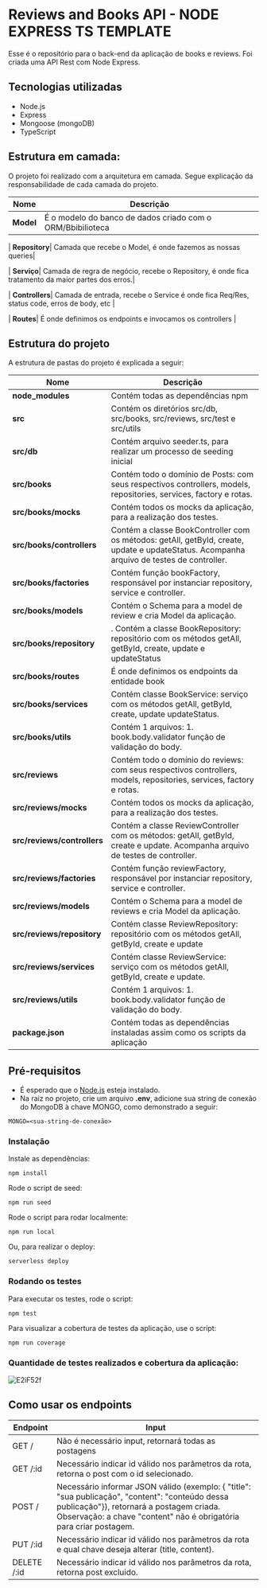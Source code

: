 # Reviews and Books API - NODE EXPRESS TS TEMPLATE

Esse é o repositório para o back-end da aplicação de books e reviews. Foi criada uma API Rest com Node Express.

## Tecnologias utilizadas
* Node.js
* Express
* Mongoose (mongoDB)
* TypeScript

## Estrutura em camada:
O projeto foi realizado com a arquitetura em camada. Segue explicação da responsabilidade de cada camada do projeto.

| Nome | Descrição |
| ------------------------ | --------------------------------------------------------------------------------------------- |
| **Model**| É o modelo do banco de dados criado com o ORM/Bbibilioteca |

| **Repository**| Camada que recebe o Model, é onde fazemos as nossas queries|

| **Serviço**| Camada de regra de negócio, recebe o Repository, é onde fica tratamento da maior partes dos erros.|

| **Controllers**| Camada de entrada, recebe o Service é onde fica Req/Res, status code, erros de body, etc |

| **Routes**| É onde definimos os endpoints e invocamos os controllers |
## Estrutura do projeto
A estrutura de pastas do projeto é explicada a seguir:

| Nome | Descrição |
| ------------------------ | --------------------------------------------------------------------------------------------- |
| **node_modules**         | Contém todas as dependências npm |
| **src**       | Contém os diretórios src/db, src/books, src/reviews, src/test  e src/utils |
| **src/db**    | Contém arquivo seeder.ts, para realizar um processo de seeding inicial
| **src/books** | Contém todo o domínio de Posts: com seus respectivos controllers, models, repositories, services, factory e rotas.
| **src/books/__mocks__**  | Contém todos os mocks da aplicação, para a realização dos testes.
| **src/books/controllers** | Contém a classe BookController com os métodos: getAll, getById, create, update e updateStatus. Acompanha arquivo de testes de controller.
| **src/books/factories** | Contém função bookFactory, responsável por instanciar repository, service e controller.    
| **src/books/models**      | Contém o Schema para a model de review e cria Model da aplicação.|
| **src/books/repository**  | . Contém a classe BookRepository: repositório com os métodos getAll, getById, create, update e updateStatus|   
| **src/books/routes**  | É onde definimos os endpoints da entidade book|  
| **src/books/services**     | Contém classe BookService: serviço com os métodos getAll, getById, create, update updateStatus.|
| **src/books/utils** | Contém 1 arquivos: 1. book.body.validator função de validação do body.|
| **src/reviews** | Contém todo o domínio do reviews: com seus respectivos controllers, models, repositories, services, factory e rotas.|
| **src/reviews/__mocks__**  | Contém todos os mocks da aplicação, para a realização dos testes.|
| **src/reviews/controllers** | Contém a classe ReviewController com os métodos: getAll, getById, create e update. Acompanha arquivo de testes de controller.|
| **src/reviews/factories** | Contém função reviewFactory, responsável por instanciar repository, service e controller.    
| **src/reviews/models**      | Contém o Schema para a model de reviews e cria Model da aplicação.|
| **src/reviews/repository**  | Contém classe ReviewRepository: repositório com os métodos getAll, getById, create e update|         
| **src/reviews/services**     | Contém classe ReviewService: serviço com os métodos getAll, getById, create e update.
| **src/reviews/utils** | Contém 1 arquivos: 1. book.body.validator função de validação do body.|
| **package.json** | Contém todas as dependências instaladas assim como os scripts da aplicação |     
## Pré-requisitos
- É esperado que o <a href="https://nodejs.org/en/">Node.js</a> esteja instalado.
- Na raiz no projeto, crie um arquivo <strong>.env</strong>, adicione sua string de conexão do MongoDB à chave MONGO, como demonstrado a seguir:
```
MONGO=<sua-string-de-conexão>
```
### Instalação

Instale as dependências:

```
npm install
```

Rode o script de seed:

```
npm run seed
```

Rode o script para rodar localmente:

```
npm run local
```

Ou, para realizar o deploy:
```
serverless deploy
```

### Rodando os testes
Para executar os testes, rode o script:
```
npm test
```
Para visualizar a cobertura de testes da aplicação, use o script:
```
npm run coverage
```

### Quantidade de testes realizados e cobertura da aplicação:
![E2iF52f](https://user-images.githubusercontent.com/97243572/200716466-eee74c7e-781d-4d9a-8232-e8798d3e1af1.png)

## Como usar os endpoints
| Endpoint | Input |
| ------------------------ | --------------------------------------------------------------------------------------------- |
| GET /                 | Não é necessário input, retornará todas as postagens  |
| GET /:id         | Necessário indicar id válido nos parâmetros da rota, retorna o post com o id selecionado.             |
| POST /                  | Necessário informar JSON válido (exemplo: { "title": "sua publicação", "content": "conteúdo dessa publicação"}), retornará a postagem criada. Observação: a chave "content" não é obrigatória para criar postagem.                              |
| PUT /:id         | Necessário indicar id válido nos parâmetros da rota e qual chave deseja alterar (title, content).             |
| DELETE /:id         | Necessário indicar id válido nos parâmetros da rota, retorna post excluido.             |

<!-- MARKDOWN LINKS & IMAGES -->
<!-- https://www.markdownguide.org/basic-syntax/#reference-style-links -->
[coverage-screenshot]: https://i.imgur.com/E2iF52f.png
